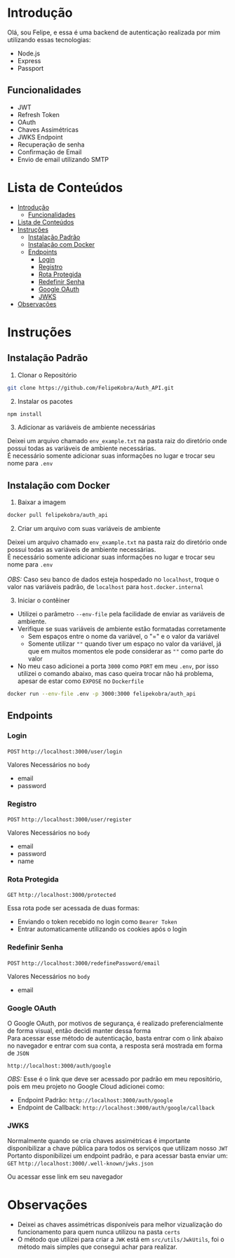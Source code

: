 # Introdução

Olá, sou Felipe, e essa é uma backend de autenticação realizada por mim utilizando essas tecnologias:

- Node.js
- Express
- Passport

## Funcionalidades

- JWT
- Refresh Token
- OAuth
- Chaves Assimétricas
- JWKS Endpoint
- Recuperação de senha
- Confirmação de Email
- Envio de email utilizando SMTP

# Lista de Conteúdos
- [Introdução](#introdução)
  - [Funcionalidades](#funcionalidades)
- [Lista de Conteúdos](#lista-de-conteúdos)
- [Instruções](#instruções)
  - [Instalação Padrão](#instalação-padrão)
  - [Instalação com Docker](#instalação-com-docker)
  - [Endpoints](#endpoints)
    - [Login](#login)
    - [Registro](#registro)
    - [Rota Protegida](#rota-protegida)
    - [Redefinir Senha](#redefinir-senha)
    - [Google OAuth](#google-oauth)
    - [JWKS](#jwks)
- [Observações](#observações)

# Instruções

## Instalação Padrão
1. Clonar o Repositório
```bash
git clone https://github.com/FelipeKobra/Auth_API.git
```

2. Instalar os pacotes
```bash
npm install
```

3. Adicionar as variáveis de ambiente necessárias

Deixei um arquivo chamado `env_example.txt` na pasta raiz do diretório onde possui todas as variáveis de ambiente necessárias. <br>
É necessário somente adicionar suas informações no lugar e trocar seu nome para `.env`

## Instalação com Docker
1. Baixar a imagem
```bash
docker pull felipekobra/auth_api
```

2. Criar um arquivo com suas variáveis de ambiente

Deixei um arquivo chamado `env_example.txt` na pasta raiz do diretório onde possui todas as variáveis de ambiente necessárias. <br>
É necessário somente adicionar suas informações no lugar e trocar seu nome para `.env` 
<br><br>
*OBS:* Caso seu banco de dados esteja hospedado no `localhost`, troque o valor nas variáveis padrão, de `localhost` para `host.docker.internal` 

3. Iniciar o contêiner
   
  - Utilizei o parâmetro `--env-file` pela facilidade de enviar as variáveis de ambiente.
  - Verifique se suas variáveis de ambiente estão formatadas corretamente
    - Sem espaços entre o nome da variável, o "=" e o valor da variável
    - Somente utilizar `""` quando tiver um espaço no valor da variável, já que em muitos momentos ele pode considerar as `""` como parte do valor
  - No meu caso adicionei a porta `3000` como `PORT` em meu `.env`, por isso utilizei o comando abaixo, mas caso queira trocar não há problema, apesar de estar como `EXPOSE` no `Dockerfile`
```bash
docker run --env-file .env -p 3000:3000 felipekobra/auth_api
```

## Endpoints

### Login
`POST`
`http://localhost:3000/user/login`

Valores Necessários no `body`
- email
- password

### Registro
`POST`
`http://localhost:3000/user/register`

Valores Necessários no `body`
- email
- password
- name

### Rota Protegida
`GET`
`http://localhost:3000/protected`

Essa rota pode ser acessada de duas formas:
- Enviando o token recebido no login como `Bearer Token`
- Entrar automaticamente utilizando os cookies após o login

### Redefinir Senha
`POST`
`http://localhost:3000/redefinePassword/email`

Valores Necessários no `body`
- email

### Google OAuth
O Google OAuth, por motivos de segurança, é realizado preferencialmente de forma visual, então decidi manter dessa forma <br>
Para acessar esse método de autenticação, basta entrar com o link abaixo no navegador e entrar com sua conta, a resposta será mostrada em forma de `JSON`

`http://localhost:3000/auth/google`

*OBS:* Esse é o link que deve ser acessado por padrão em meu repositório, pois em meu projeto no Google Cloud adicionei como:
- Endpoint Padrão: `http://localhost:3000/auth/google`
- Endpoint de Callback: `http://localhost:3000/auth/google/callback`

### JWKS
Normalmente quando se cria chaves assimétricas é importante disponibilizar a chave pública para todos os serviços que utilizam nosso `JWT`<br>
Portanto disponibilizei um endpoint padrão, e para acessar basta enviar um:
`GET` `http://localhost:3000/.well-known/jwks.json`

Ou acessar esse link em seu navegador

# Observações
- Deixei as chaves assimétricas disponíveis para melhor vizualização do funcionamento para quem nunca utilizou na pasta `certs`
- O método que utilizei para criar a `JWK` está em `src/utils/JwkUtils`, foi o método mais simples que consegui achar para realizar.
